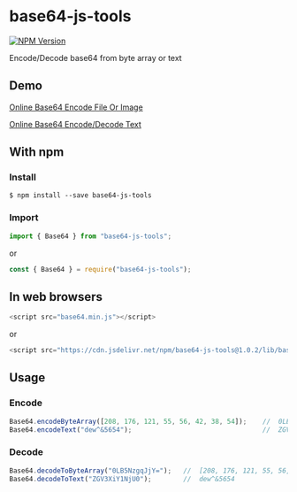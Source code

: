 base64-js-tools
=========

[![NPM Version](http://img.shields.io/npm/v/base64-js-tools.svg?style=flat)](https://www.npmjs.com/package/base64-js-tools)

Encode/Decode base64 from byte array or text

## Demo

[Online Base64 Encode File Or Image](https://www.olrix.net/tools/base64-encode-file-or-image/)

[Online Base64 Encode/Decode Text](https://www.olrix.net/tools/base64-encode-decode/)

## With npm

### Install

```shell
$ npm install --save base64-js-tools
```

### Import

```javascript
import { Base64 } from "base64-js-tools";
```

or

```javascript
const { Base64 } = require("base64-js-tools");
```

## In web browsers 

```javascript
<script src="base64.min.js"></script>
```

or

```javascript
<script src="https://cdn.jsdelivr.net/npm/base64-js-tools@1.0.2/lib/base64.min.js"></script>
```

## Usage

### Encode

```javascript
Base64.encodeByteArray([208, 176, 121, 55, 56, 42, 38, 54]);    //  0LB5NzgqJjY=
Base64.encodeText("dew^&5654");                                 //  ZGV3XiY1NjU0
```

### Decode

```javascript
Base64.decodeToByteArray("0LB5NzgqJjY=");   //  [208, 176, 121, 55, 56, 42, 38, 54]
Base64.decodeToText("ZGV3XiY1NjU0");        //  dew^&5654
```
